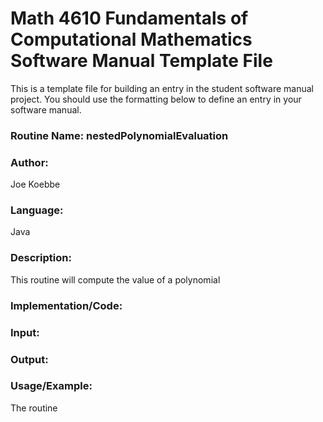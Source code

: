 # Math 4610 Fundamentals of Computational Mathematics Software Manual Template File
This is a template file for building an entry in the student software manual project. You should use the formatting below to
define an entry in your software manual.

### Routine Name: nestedPolynomialEvaluation

### Author:
Joe Koebbe

### Language:
Java

### Description:
This routine will compute the value of a polynomial

### Implementation/Code:

### Input:

### Output:

### Usage/Example:

The routine 
